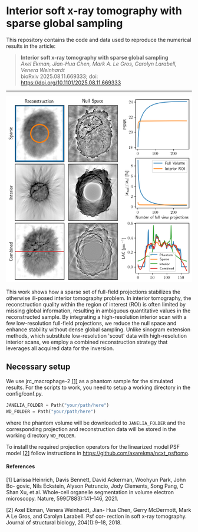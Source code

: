 # Interior soft x-ray tomography with sparse global sampling

This repository contains the code and data used to reproduce the numerical results in the article:

> **Interior soft x-ray tomography with sparse global sampling** <br>
> _Axel Ekman, Jian-Hua Chen, Mark A. Le Gros, Carolyn Larabell, Venera Weinhardt_ <br>
> bioRxiv 2025.08.11.669333; doi: https://doi.org/10.1101/2025.08.11.669333

---

![This is the image caption](scripts/figures/nullspace_combined.png)

This work shows how a sparse set of full-field projections stabilizes the otherwise ill-posed interior tomography problem. In interior tomography, the reconstruction quality within the region of interest (ROI) is often limited by missing global information, resulting in ambiguous quantitative values in the reconstructed sample. By integrating a high-resolution interior scan with a few low-resolution full-field projections, we reduce the null space and enhance stability without dense global sampling. Unlike sinogram extension methods, which substitute low-resolution 'scout' data with high-resolution interior scans, we employ a combined reconstruction strategy that leverages all acquired data for the inversion.

## Necessary setup

We use jrc_macrophage-2 [[1]](#1) as a phantom sample for the simulated results. For the scripts to work, you need to setup a working directory in the config/conf.py.

```python
JANELIA_FOLDER = Path("your/path/here")
WD_FOLDER = Path("your/path/here")
```

where the phantom volume will be downloaded to `JANELIA_FOLDER` and the corresponding projection and reconstruction data will be stored in the working directory `WD_FOLDER`.

To install the required projection operators for the linearized model PSF model [[2]](#2) follow instructions in https://github.com/axarekma/ncxt_psftomo.

#### References

[1] Larissa Heinrich, Davis Bennett, David
Ackerman, Woohyun Park, John Bo-
govic, Nils Eckstein, Alyson Petruncio,
Jody Clements, Song Pang, C Shan Xu,
et al. Whole-cell organelle segmentation
in volume electron microscopy. Nature,
599(7883):141–146, 2021.

[2] Axel Ekman, Venera Weinhardt, Jian-
Hua Chen, Gerry McDermott, Mark A
Le Gros, and Carolyn Larabell. Psf cor-
rection in soft x-ray tomography. Journal
of structural biology, 204(1):9–18, 2018.

